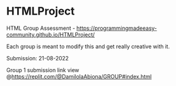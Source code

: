 # HTMLProject
HTML Group Assessment -  https://programmingmadeeasy-community.github.io/HTMLProject/

Each group is meant to modify this and get really creative with it.

Submission: 21-08-2022


Group 1 submission link view @https://replit.com/@DamilolaAbiona/GROUP#index.html
